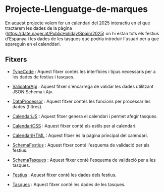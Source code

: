 # Projecte-Llenguatge-de-marques

En aquest projecte volem fer un calendari del 2025 interactiu en el que tractarem les dades de la pàgina (https://date.nager.at/PublicHoliday/Spain/2025) on hi estan tots els festius d'Espanya i les dades de les tasques que podría introduir l'usuari per a que apareguin en el calenddari.

## Fitxers

- [TypeCode](TypeScript/TypeCode.ts) : Aquest fitxer contés les interfícies i tipus necessaris per a les dades de festius i tasques.

- [ValidatorApi](TypeScript/ValidatorApi.ts) : Aquest fitxer s'encarrega de validar les dades utilitzant JSON Schema i Ajv.

- [DataProcessor](TypeScript/DataProcessor.ts) : Aquest fitxer contés les funcions per processar les dades (filtres).

- [CalendariJS](Pàgina/calendari.js) : Aquest fitxer genera el calendari i permet afegir tasques.

- [CalendariCSS](Pàgina/calendari.css) : Aquest fitxer conté els estils per al calendari.

- [CalendariHTML](Pàgina/Calendar.html) : Aquest fitxer és la pàgina principal del calendari.

- [SchemaFestius](Json/SchemaFestius.json) : Aquest fitxer conté l'esquema de validació per als festius.

- [SchemaTasques](Json/schemaTasques.json) : Aquest fitxer conté l'esquema de validació per a les tasques.

- [Festius](Json/csvjson.json) : Aquest fitxer conté les dades dels festius.

- [Tasques](Json/tasques.json) : Aquest fitxer conté les dades de les tasques.

